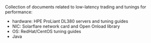 Collection of documents related to low-latency trading and tunings for performance:
* hardware: HPE ProLiant DL380 servers and tuning guides
* NIC: Solarflare network card and Open Onload library
* OS: RedHat/CentOS tuning guides
* Java
